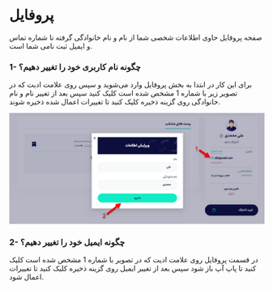 # پروفایل

صفحه پروفایل حاوی اطلاعات شخصی شما از نام و نام خانوادگی گرفته تا شماره تماس و ایمیل ثبت نامی شما است. 

### 1- چگونه نام کاربری خود را تغییر دهیم؟

برای این کار در ابتدا به بخش پروفایل وارد می‌شوید و سپس روی علامت ادیت که در تصویر زیر با شماره 1 مشخص شده است کلیک کنید سپس بعد از تغییر نام و نام خانوادگی روی گزینه ذخیره کلیک کنید تا تغییرات اعمال شده ذخیره شوند.

![](../.gitbook/assets/tghyyr-nam-karbry.png)

### 2- چگونه ایمیل خود را تغییر دهیم؟

در قسمت پروفایل روی علامت ادیت که در تصویر با شماره 1 مشخص شده است کلیک کنید تا پاپ آپ باز شود سپس بعد از تغییر ایمیل روی گزینه ذخیره کلیک کنید تا تغییرات اعمال شود. 

